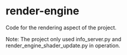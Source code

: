 # render-engine
Code for the rendering aspect of the project.

Note:
The project only used info_server.py and render_engine_shader_update.py in operation.
